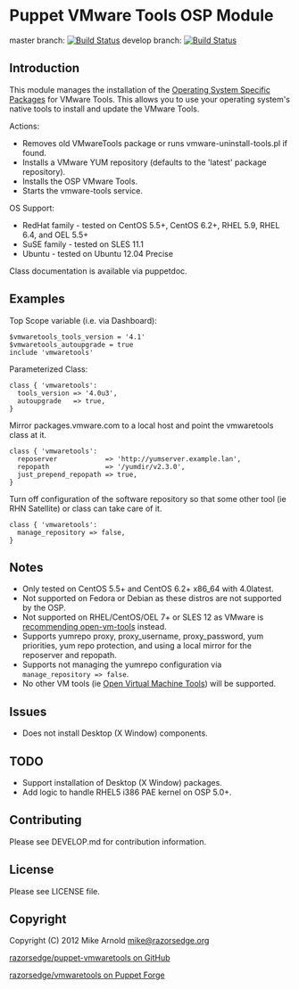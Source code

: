Puppet VMware Tools OSP Module
==============================

master branch: [![Build Status](https://secure.travis-ci.org/razorsedge/puppet-vmwaretools.png?branch=master)](http://travis-ci.org/razorsedge/puppet-vmwaretools)
develop branch: [![Build Status](https://secure.travis-ci.org/razorsedge/puppet-vmwaretools.png?branch=develop)](http://travis-ci.org/razorsedge/puppet-vmwaretools)

Introduction
------------

This module manages the installation of the [Operating System Specific Packages](http://packages.vmware.com/) for VMware Tools.  This allows you to use your operating system's native tools to install and update the VMware Tools.

Actions:

* Removes old VMwareTools package or runs vmware-uninstall-tools.pl if found.
* Installs a VMware YUM repository (defaults to the 'latest' package repository).
* Installs the OSP VMware Tools.
* Starts the vmware-tools service.

OS Support:

* RedHat family - tested on CentOS 5.5+, CentOS 6.2+, RHEL 5.9, RHEL 6.4, and OEL 5.5+
* SuSE family   - tested on SLES 11.1
* Ubuntu        - tested on Ubuntu 12.04 Precise

Class documentation is available via puppetdoc.

Examples
--------

Top Scope variable (i.e. via Dashboard):

    $vmwaretools_tools_version = '4.1'
    $vmwaretools_autoupgrade = true
    include 'vmwaretools'

Parameterized Class:

    class { 'vmwaretools':
      tools_version => '4.0u3',
      autoupgrade   => true,
    }

Mirror packages.vmware.com to a local host and point the vmwaretools class at it.

    class { 'vmwaretools':
      reposerver            => 'http://yumserver.example.lan',
      repopath              => '/yumdir/v2.3.0',
      just_prepend_repopath => true,
    }

Turn off configuration of the software repository so that some other tool (ie RHN Satellite) or class can take care of it.

    class { 'vmwaretools':
      manage_repository => false,
    }

Notes
-----

* Only tested on CentOS 5.5+ and CentOS 6.2+ x86_64 with 4.0latest.
* Not supported on Fedora or Debian as these distros are not supported by the OSP.
* Not supported on RHEL/CentOS/OEL 7+ or SLES 12 as VMware is [recommending open-vm-tools](http://kb.vmware.com/kb/2073803) instead.
* Supports yumrepo proxy, proxy_username, proxy_password, yum priorities, yum repo
  protection, and using a local mirror for the reposerver and repopath.
* Supports not managing the yumrepo configuration via `manage_repository => false`.
* No other VM tools (ie [Open Virtual Machine Tools](http://open-vm-tools.sourceforge.net/)) will be supported.

Issues
------

* Does not install Desktop (X Window) components.

TODO
----

* Support installation of Desktop (X Window) packages.
* Add logic to handle RHEL5 i386 PAE kernel on OSP 5.0+.

Contributing
------------

Please see DEVELOP.md for contribution information.

License
-------

Please see LICENSE file.

Copyright
---------

Copyright (C) 2012 Mike Arnold <mike@razorsedge.org>

[razorsedge/puppet-vmwaretools on GitHub](https://github.com/razorsedge/puppet-vmwaretools)

[razorsedge/vmwaretools on Puppet Forge](http://forge.puppetlabs.com/razorsedge/vmwaretools)

